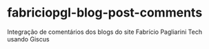 # fabriciopgl-blog-post-comments
Integração de comentários dos blogs do site Fabrício Pagliarini Tech usando Giscus

